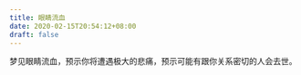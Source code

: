 ```yaml
---
title: 眼睛流血
date: 2020-02-15T20:54:12+08:00
draft: false
---
```


梦见眼睛流血，预示你将遭遇极大的悲痛，预示可能有跟你关系密切的人会去世。<br>
